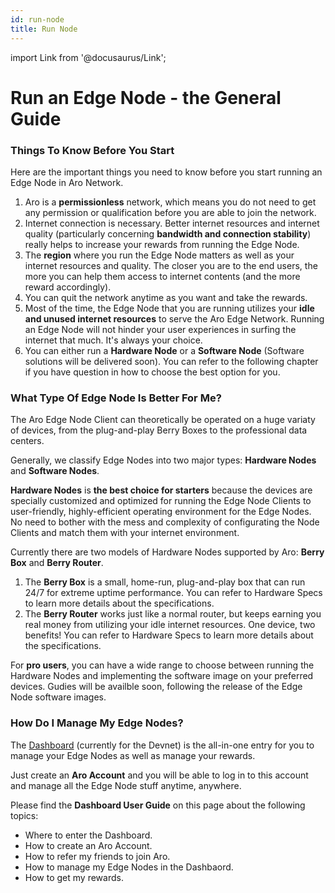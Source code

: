 ```yaml
---
id: run-node
title: Run Node
---
```

import Link from '@docusaurus/Link';

# Run an Edge Node - the General Guide

### Things To Know Before You Start 
Here are the important things you need to know before you start running an Edge Node in Aro Network. 

1. Aro is a **permissionless** network, which means you do not need to get any permission or qualification before you are able to join the network. 
2. Internet connection is necessary. Better internet resources and internet quality (particularly concerning **bandwidth and connection stability**) really helps to increase your rewards from running the Edge Node. 
3. The **region** where you run the Edge Node matters as well as your internet resources and quality. The closer you are to the end users, the more you can help them access to internet contents (and the more reward accordingly). 
4. You can quit the network anytime as you want and take the rewards. 
5. Most of the time, the Edge Node that you are running utilizes your **idle and unused internet resources** to serve the Aro Edge Network. Running an Edge Node will not hinder your user experiences in surfing the internet that much. It's always your choice.    
6. You can either run a **Hardware Node** or a **Software Node** (Software solutions will be delivered soon). You can refer to the following chapter if you have question in how to choose the best option for you. 

### What Type Of Edge Node Is Better For Me?

The Aro Edge Node Client can theoretically be operated on a huge variaty of devices, from the plug-and-play Berry Boxes to the professional data centers. 

Generally, we classify Edge Nodes into two major types: **Hardware Nodes** and **Software Nodes**. 

**Hardware Nodes** is **the best choice for starters** because the devices are specially customized and optimized for running the Edge Node Clients to user-friendly, highly-efficient operating environment for the Edge Nodes. No need to bother with the mess and complexity of configurating the Node Clients and match them with your internet environment. 

Currently there are two models of Hardware Nodes supported by Aro: **Berry Box** and **Berry Router**. 

1. The **Berry Box** is a small, home-run, plug-and-play box that can run 24/7 for extreme uptime performance. You can refer to <Link to="/edge-node/device-specs">Hardware Specs</Link> to learn more details about the specifications. 
2. The **Berry Router** works just like a normal router, but keeps earning you real money from utilizing your idle internet resources. One device, two benefits! You can refer to <Link to="/edge-node/device-specs">Hardware Specs</Link> to learn more details about the specifications. 

For **pro users**, you can have a wide range to choose between running the Hardware Nodes and implementing the software image on your preferred devices. Gudies will be availble soon, following the release of the Edge Node software images. 

### How Do I Manage My Edge Nodes?

The [Dashboard](https://devnet.dashboard.Aro.network/?mode=devnet&tab=nodes) (currently for the Devnet) is the all-in-one entry for you to manage your Edge Nodes as well as manage your rewards. 

Just create an **Aro Account** and you will be able to log in to this account and manage all the Edge Node stuff anytime, anywhere.  

Please find the **Dashboard User Guide** on <Link to="/user-guides/dashboard">this page</Link> about the following topics: 

- Where to enter the Dashboard.
- How to create an Aro Account. 
- How to refer my friends to join Aro. 
- How to manage my Edge Nodes in the Dashbaord.
- How to get my rewards. 
